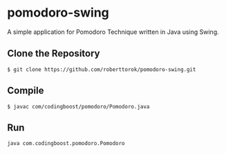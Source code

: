 # pomodoro-swing
A simple application for Pomodoro Technique written in Java using Swing.

## Clone the Repository

```
$ git clone https://github.com/roberttorok/pomodoro-swing.git
```

## Compile

```
$ javac com/codingboost/pomodoro/Pomodoro.java
```

## Run

```
java com.codingboost.pomodoro.Pomodoro
```
